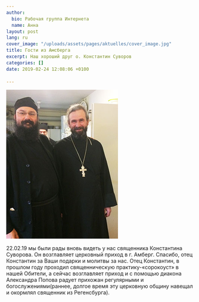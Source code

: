 ```yaml
---
author:
  bio: Рабочая группа Интернета
  name: Анна
layout: post
lang: ru
cover_image: "/uploads/assets/pages/aktuelles/cover_image.jpg"
title: Гости из Амсберга
excerpt: Наш хороший друг о. Константин Суворов
categories: []
date: 2019-02-24 12:08:06 +0100

---
```

<div class="full zoomable"><img src="/uploads/media/2019/19.02.22.jpg"></div>

22.02.19 мы были рады вновь видеть у нас священника Константина Суворова. Он возглавляет церковный приход в г. Амберг. Спасибо, отец Константин за Ваши подарки и молитвы за нас. Отец Константин, в прошлом году проходил священническую практику-«сорокоуст» в нашей Обители, а сейчас возглавляет приход и с помощью диакона Александра Попова радует прихожан регулярными и богослужениями(раннее, долгое время эту церковную общину навещал и окормлял священник из Регенсбурга).